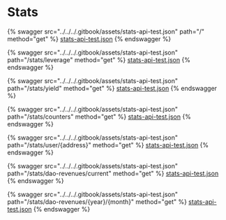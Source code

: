 # Stats

{% swagger src="../../../.gitbook/assets/stats-api-test.json" path="/" method="get" %}
[stats-api-test.json](../../../.gitbook/assets/stats-api-test.json)
{% endswagger %}

{% swagger src="../../../.gitbook/assets/stats-api-test.json" path="/stats/leverage" method="get" %}
[stats-api-test.json](../../../.gitbook/assets/stats-api-test.json)
{% endswagger %}

{% swagger src="../../../.gitbook/assets/stats-api-test.json" path="/stats/yield" method="get" %}
[stats-api-test.json](../../../.gitbook/assets/stats-api-test.json)
{% endswagger %}

{% swagger src="../../../.gitbook/assets/stats-api-test.json" path="/stats/counters" method="get" %}
[stats-api-test.json](../../../.gitbook/assets/stats-api-test.json)
{% endswagger %}

{% swagger src="../../../.gitbook/assets/stats-api-test.json" path="/stats/user/{address}" method="get" %}
[stats-api-test.json](../../../.gitbook/assets/stats-api-test.json)
{% endswagger %}

{% swagger src="../../../.gitbook/assets/stats-api-test.json" path="/stats/dao-revenues/current" method="get" %}
[stats-api-test.json](../../../.gitbook/assets/stats-api-test.json)
{% endswagger %}

{% swagger src="../../../.gitbook/assets/stats-api-test.json" path="/stats/dao-revenues/{year}/{month}" method="get" %}
[stats-api-test.json](../../../.gitbook/assets/stats-api-test.json)
{% endswagger %}
